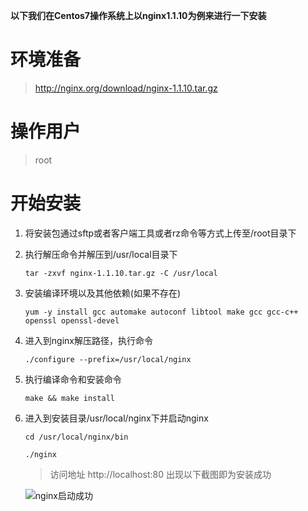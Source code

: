 **以下我们在Centos7操作系统上以nginx1.1.10为例来进行一下安装**

# 环境准备
> http://nginx.org/download/nginx-1.1.10.tar.gz

# 操作用户
>root

# 开始安装
1. 将安装包通过sftp或者客户端工具或者rz命令等方式上传至/root目录下
2. 执行解压命令并解压到/usr/local目录下

	```
	tar -zxvf nginx-1.1.10.tar.gz -C /usr/local
	```

3. 安装编译环境以及其他依赖(如果不存在)

	```
	yum -y install gcc automake autoconf libtool make gcc gcc-c++ openssl openssl-devel
	```

4. 进入到nginx解压路径，执行命令

	```
	./configure --prefix=/usr/local/nginx
	```

5. 执行编译命令和安装命令

	```
	make && make install
	```

6. 进入到安装目录/usr/local/nginx下并启动nginx

	```
	cd /usr/local/nginx/bin

	./nginx
	```

	> 访问地址 http://localhost:80 出现以下截图即为安装成功

	![nginx启动成功](https://ftp.bmp.ovh/imgs/2019/09/d5a3a33f53d7d11d.jpg)
